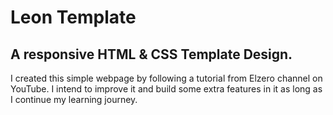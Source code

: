 # Leon Template
## A responsive HTML &amp; CSS Template Design.

I created this simple webpage by following a tutorial from Elzero channel on YouTube. I intend to improve it and build some extra features in it as long as I continue my learning journey.

